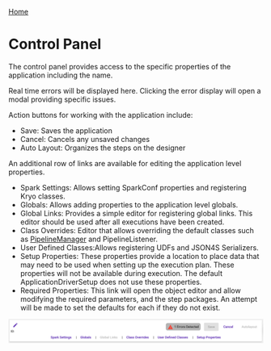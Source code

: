 [Home](readme.md)

# Control Panel
The control panel provides access to the specific properties of the application including the name.

Real time errors will be displayed here. Clicking the error display will open a modal providing specific issues.

Action buttons for working with the application include:

* Save: Saves the application
* Cancel: Cancels any unsaved changes
* Auto Layout: Organizes the steps on the designer
  
An additional row of links are available for editing the application level properties.

* Spark Settings: Allows setting SparkConf properties and registering Kryo classes.
* Globals: Allows adding properties to the application level globals.
* Global Links: Provides a simple editor for registering global links. This editor should be used after all executions have been created.
* Class Overrides: Editor that allows overriding the default classes such as [PipelineManager](https://acxiom.github.io/metalus/docs/pipeline-manager.html) and PipelineListener.
* User Defined Classes:Allows registering UDFs and JSON4S Serializers.
* Setup Properties: These properties provide a location to place data that may need to be used when setting up the
  execution plan. These properties will not be available during execution. The default ApplicationDriverSetup does not use these
  properties.
* Required Properties: This link will open the object editor and allow modifying the required parameters, and the step
  packages. An attempt will be made to set the defaults for each if they do not exist.

![Control Panel](images/application_control_panel.png)
